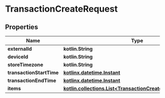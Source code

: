 
# TransactionCreateRequest

## Properties
| Name | Type | Description | Notes |
| ------------ | ------------- | ------------- | ------------- |
| **externalId** | **kotlin.String** |  |  [optional] |
| **deviceId** | **kotlin.String** |  |  [optional] |
| **storeTimezone** | **kotlin.String** |  |  [optional] |
| **transactionStartTime** | [**kotlinx.datetime.Instant**](kotlinx.datetime.Instant.md) |  |  [optional] |
| **transactionEndTime** | [**kotlinx.datetime.Instant**](kotlinx.datetime.Instant.md) |  |  [optional] |
| **items** | [**kotlin.collections.List&lt;TransactionCreateRequestItemsInner&gt;**](TransactionCreateRequestItemsInner.md) |  |  [optional] |



